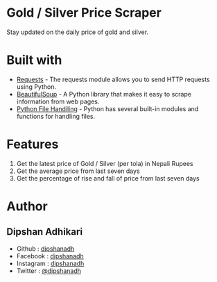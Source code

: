 # Gold / Silver Price Scraper

Stay updated on the daily price of gold and silver.

# Built with

-   [Requests](https://pypi.org/project/requests/) - The requests module allows you to send HTTP requests using Python.
-   [BeautifulSoup](https://pypi.org/project/beautifulsoup4/) - A Python library that makes it easy to scrape information from web pages.
-   [Python File Handiling](https://www.programiz.com/python-programming/file-operation) - Python has several built-in modules and functions for handling files.

# Features

1. Get the latest price of Gold / Silver (per tola) in Nepali Rupees
2. Get the average price from last seven days
3. Get the percentage of rise and fall of price from last seven days

# Author

## Dipshan Adhikari

-   Github : [dipshanadh](https://github.com/dipshanadh)
-   Facebook : [dipshanadh](https://facebook.com/dipshanadh)
-   Instagram : [dipshanadh](https://instagram.com/dipshanadh)
-   Twitter : [@dipshanadh](https://twitter.com/@dipshanadh)
